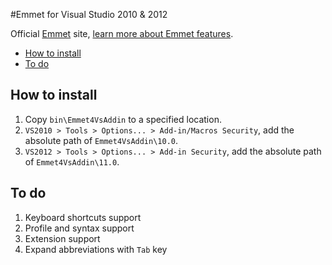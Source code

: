 #Emmet for Visual Studio 2010 & 2012

Official [Emmet](http://emmet.io) site, [learn more about Emmet features](http://docs.emmet.io).

* [How to install](#how-to-install)
* [To do](#to-do)

## How to install

1. Copy `bin\Emmet4VsAddin` to a specified location.
2. `VS2010 > Tools > Options... > Add-in/Macros Security`, add the absolute path of `Emmet4VsAddin\10.0`.
3. `VS2012 > Tools > Options... > Add-in Security`, add the absolute path of `Emmet4VsAddin\11.0`.

## To do

1. Keyboard shortcuts support
2. Profile and syntax support
3. Extension support
4. Expand abbreviations with `Tab` key